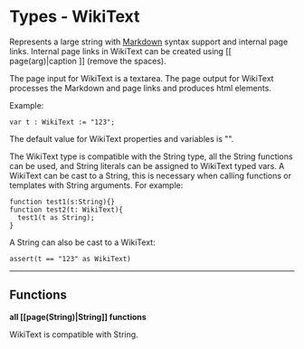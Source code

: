 # Types - WikiText

Represents a large string with [Markdown](http://daringfireball.net/projects/markdown/syntax) syntax support and internal page links.
Internal page links in WikiText can be created using [[ page(arg)|caption ]] (remove the spaces).

The page input for WikiText is a textarea. The page output for WikiText processes the Markdown and page links and produces html elements.

Example:

    var t : WikiText := "123";

The default value for WikiText properties and variables is "".

The WikiText type is compatible with the String type, all the String functions can be used, and String literals can be assigned to WikiText typed vars. A WikiText can be cast to a String, this is necessary when calling functions or templates with String arguments. For example:

    function test1(s:String){}
    function test2(t: WikiText){
      test1(t as String);    
    }

A String can also be cast to a WikiText:

    assert(t == "123" as WikiText)

---

Functions
----

**all [[page(String)|String]] functions**

WikiText is compatible with String.

